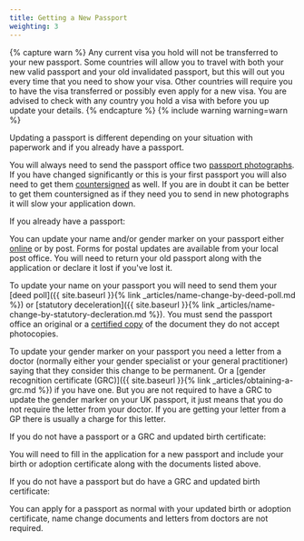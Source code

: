 ```yaml
---
title: Getting a New Passport
weighting: 3
---
```


{% capture warn %}
Any current visa you hold will not be transferred to your new passport. Some countries will allow you to travel with both your new valid passport and your old invalidated passport, but this will out you every time that you need to show your visa. Other countries will require you to have the visa transferred or possibly even apply for a new visa. You are advised to check with any country you hold a visa with before you up update your details.
{% endcapture %}
{% include warning warning=warn %}

Updating a passport is different depending on your situation with paperwork and if you already have a passport.

You will always need to send the passport office two [passport photographs](https://www.gov.uk/photos-for-passports). If you have changed significantly or this is your first passport you will also need to get them [countersigned](https://www.gov.uk/countersigning-passport-applications) as well. If you are in doubt it can be better to get them countersigned as if they need you to send in new photographs it will slow your application down. 

If you already have a passport:

You can update your name and/or gender marker on your passport either [online](https://www.gov.uk/apply-renew-passport) or by post. Forms for postal updates are available from your local post office. You will need to return your old passport along with the application or declare it lost if you've lost it. 

To update your name on your passport you will need to send them your [deed poll]({{ site.baseurl }}{% link _articles/name-change-by-deed-poll.md %}) or [statutory deceleration]({{ site.baseurl }}{% link _articles/name-change-by-statutory-decleration.md %}). You must send the passport office an original or a [certified copy](https://www.gov.uk/certifying-a-document) of the document they do not accept photocopies. 

To update your gender marker on your passport you need a letter from a doctor (normally either your gender specialist or your general practitioner) saying that they consider this change to be permanent. Or a [gender recognition certificate (GRC)]({{ site.baseurl }}{% link _articles/obtaining-a-grc.md %}) if you have one. But you are not required to have a GRC to update the gender marker on your UK passport, it just means that you do not require the letter from your doctor. If you are getting your letter from a GP there is usually a charge for this letter.

If you do not have a passport or a GRC and updated birth certificate:

You will need to fill in the application for a new passport and include your birth or adoption certificate along with the documents listed above.

If you do not have a passport but do have a GRC and updated birth certificate:

You can apply for a passport as normal with your updated birth or adoption certificate, name change documents and letters from doctors are not required.